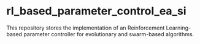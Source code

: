 # rl_based_parameter_control_ea_si
This repository stores the implementation of an Reinforcement Learning-based parameter controller for evolutionary and swarm-based algorithms.
